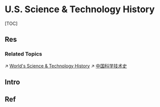 # U.S. Science & Technology History

[TOC]



## Res
### Related Topics
↗ [World's Science & Technology History](../../../../../../📜%20World's%20Human%20History%20Overview/World's%20Science%20&%20Technology%20History/World's%20Science%20&%20Technology%20History.md)
↗ [中国科学技术史](../../../../Asia/China%20🇨🇳/中华文明（汉族）历史概况/中国科学技术史/中国科学技术史.md)



## Intro



## Ref
